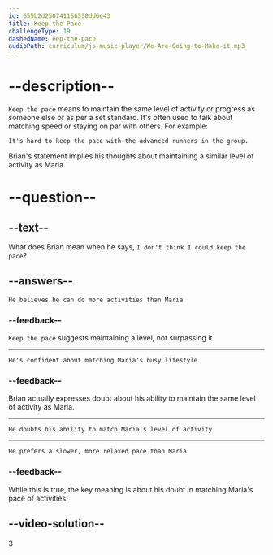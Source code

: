 ```yaml
---
id: 655b2d250741166530dd6e43
title: Keep the Pace
challengeType: 19
dashedName: eep-the-pace
audioPath: curriculum/js-music-player/We-Are-Going-to-Make-it.mp3
---
```


<!--
AUDIO REFERENCE: 
Brian: So many activities! I don't think I could keep the pace.
-->

# --description--

`Keep the pace` means to maintain the same level of activity or progress as someone else or as per a set standard. It's often used to talk about matching speed or staying on par with others. For example:

`It's hard to keep the pace with the advanced runners in the group.`

Brian's statement implies his thoughts about maintaining a similar level of activity as Maria.

# --question--

## --text--

What does Brian mean when he says, `I don't think I could keep the pace`?

## --answers--

`He believes he can do more activities than Maria`

### --feedback--

`Keep the pace` suggests maintaining a level, not surpassing it.

---

`He's confident about matching Maria's busy lifestyle`

### --feedback--

Brian actually expresses doubt about his ability to maintain the same level of activity as Maria.

---

`He doubts his ability to match Maria's level of activity`

---

`He prefers a slower, more relaxed pace than Maria`

### --feedback--

While this is true, the key meaning is about his doubt in matching Maria's pace of activities.

## --video-solution--

3
